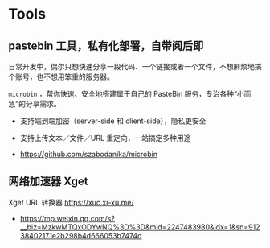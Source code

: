 # Tools

## pastebin 工具，私有化部署，自带阅后即


日常开发中，偶尔只想快速分享一段代码、一个链接或者一个文件，不想麻烦地搞个账号，也不想用笨重的服务器。

`microbin` ，帮你快速、安全地搭建属于自己的 PasteBin 服务，专治各种“小而急”的分享需求。

- 支持端到端加密（server-side 和 client-side），隐私更安全
- 支持上传文本／文件／URL 重定向，一站搞定多种用途

- https://github.com/szabodanika/microbin


## 网络加速器 Xget

Xget URL 转换器 https://xuc.xi-xu.me/

- https://mp.weixin.qq.com/s?__biz=MzkwMTQxODYwNQ%3D%3D&mid=2247483980&idx=1&sn=91238402171e2b298b4d666053b7474d

